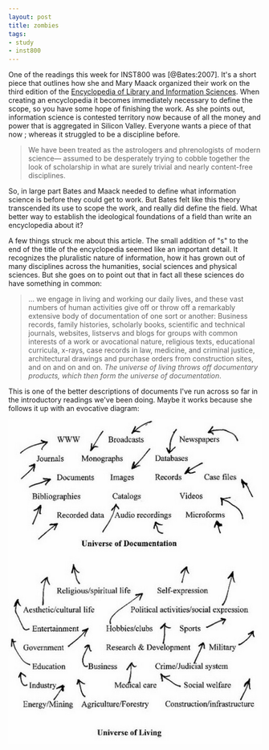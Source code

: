 ```yaml
---
layout: post
title: zombies
tags:
- study
- inst800 
---
```


One of the readings this week for INST800 was [@Bates:2007]. It's a short piece that outlines how she and Mary Maack organized their work on the third edition of the [Encyclopedia of Library and Information Sciences]. When creating an encyclopedia it becomes immediately necessary to define the scope, so you have some hope of finishing the work. As she points out, information science is contested territory now because of all the money and power that is aggregated in Silicon Valley. Everyone wants a piece of that now ; whereas it struggled to be a discipline before.

> We have been treated as the astrologers and phrenologists of modern science— assumed to be desperately trying to cobble together the look of scholarship in what are surely trivial and nearly content-free disciplines.

So, in large part Bates and Maack needed to define what information science is before they could get to work. But Bates felt like this theory transcended its use to scope the work, and really did define the field. What better way to establish the ideological foundations of a field than write an encyclopedia about it?

A few things struck me about this article. The small addition of "s" to the end of the title of the encyclopedia seemed like an important detail. It recognizes the pluralistic nature of information, how it has grown out of many disciplines across the humanities, social sciences and physical sciences. But she goes on to point out that in fact all these sciences do have something in common:

>  ... we engage in living and working our daily lives, and these vast numbers of human activities give off or throw off a remarkably extensive body of documentation of one sort or another: Business records, family histories, scholarly books, scientific and technical journals, websites, listservs and blogs for groups with common interests of a work or avocational nature, religious texts, educational curricula, x-rays, case records in law, medicine, and criminal justice, architectural drawings and purchase orders from construction sites, and on and on and on. *The universe of living throws off documentary products, which then form the universe of documentation*.

This is one of the better descriptions of documents I've run across so far in the introductory readings we've been doing. Maybe it works because she follows it up with an evocative diagram:

![The Universe of Living and the Universe of Documentation](/images/bates2007.png)

[Encyclopedia of Library and Information Sciences]: https://en.wikipedia.org/wiki/Encyclopedia_of_Library_and_Information_Sciences






